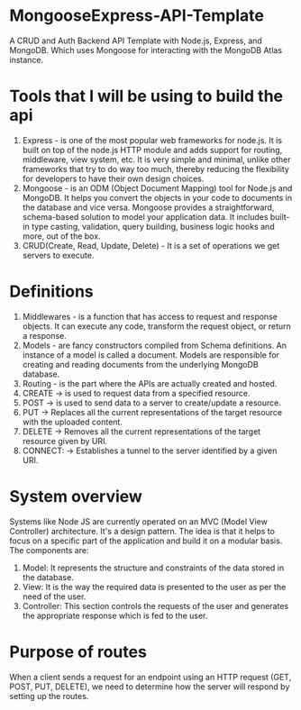 # MongooseExpress-API-Template
A CRUD and Auth Backend API Template with Node.js, Express, and MongoDB. Which uses Mongoose for interacting with the MongoDB Atlas instance.

# Tools that I will be using to build the api
1. Express - is one of the most popular web frameworks for node.js. It is built on top of the node.js HTTP module and adds support for routing, middleware, view system, etc. It is very simple and minimal, unlike other frameworks that try to do way too much, thereby reducing the flexibility for developers to have their own design choices.
2. Mongoose - is an ODM (Object Document Mapping) tool for Node.js and MongoDB. It helps you convert the objects in your code to documents in the database and vice versa. Mongoose provides a straightforward, schema-based solution to model your application data. It includes built-in type casting, validation, query building, business logic hooks and more, out of the box.
3. CRUD(Create, Read, Update, Delete) - It is a set of operations we get servers to execute.

# Definitions
1. Middlewares - is a function that has access to request and response objects. It can execute any code, transform the request object, or return a response.
2. Models - are fancy constructors compiled from Schema definitions. An instance of a model is called a document. Models are responsible for creating and reading documents from the underlying MongoDB database.
3. Routing - is the part where the APIs are actually created and hosted.
4. CREATE -> is used to request data from a specified resource.
5. POST -> is used to send data to a server to create/update a resource.
6. PUT -> Replaces all the current representations of the target resource with the uploaded content.
7. DELETE -> Removes all the current representations of the target resource given by URI.
8. CONNECT: -> Establishes a tunnel to the server identified by a given URI.

# System overview
Systems like Node JS are currently operated on an MVC (Model View Controller) architecture. It's a design pattern. The idea is that it helps to focus on a specific part of the application and build it on a modular basis. The components are:
1. Model: It represents the structure and constraints of the data stored in the database.
2. View: It is the way the required data is presented to the user as per the need of the user.
3. Controller: This section controls the requests of the user and generates the appropriate response which is fed to the user.

# Purpose of routes
When a client sends a request for an endpoint using an HTTP request (GET, POST, PUT, DELETE), we need to determine how the server will respond by setting up the routes.

